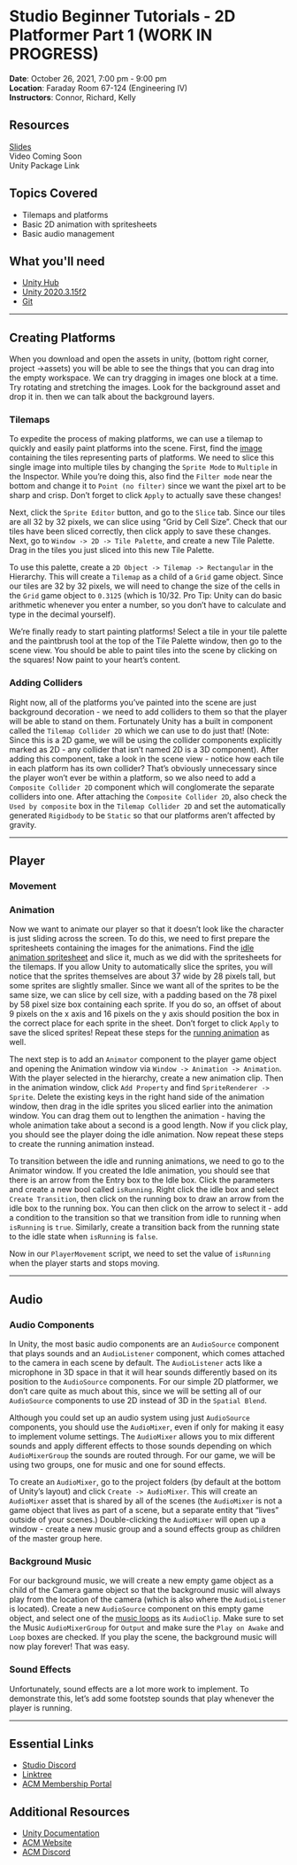 # Studio Beginner Tutorials - 2D Platformer Part 1 (WORK IN PROGRESS)
 
**Date**: October 26, 2021, 7:00 pm - 9:00 pm<br>
**Location**: Faraday Room 67-124 (Engineering IV)<br>
**Instructors**: Connor, Richard, Kelly
 
## Resources
[Slides](https://docs.google.com/presentation/d/1pfJ3OuMaTnBttJlBjijEGwMq7aT6koFEN7K3zYEDpoI/edit?usp=sharing)<br>
Video Coming Soon<br>
Unity Package Link
 
## Topics Covered
* Tilemaps and platforms
* Basic 2D animation with spritesheets
* Basic audio management
 
## What you'll need
* [Unity Hub](https://unity.com/download)
* [Unity 2020.3.15f2](https://unity3d.com/unity/qa/lts-releases)
* [Git](https://git-scm.com/downloads)

---

## Creating Platforms
When you download and open the assets in unity, (bottom right corner, project ->assets) you will be able to see the things that you can drag into the empty workspace. We can try dragging in images one block at a time. Try rotating and stretching the images. Look for the background asset and drop it in. then we can talk about the background layers. 
 
### Tilemaps
To expedite the process of making platforms, we can use a tilemap to quickly and easily paint platforms into the scene. First, find the [image](https://github.com/uclaacm/studio-beginner-tutorials-f21/blob/main/Platformer%20Part%20I/Assets/Kings%20and%20Pigs/Sprites/14-TileSets/Terrain%20(32x32).png) containing the tiles representing parts of platforms. We need to slice this single image into multiple tiles by changing the `Sprite Mode` to `Multiple` in the Inspector. While you’re doing this, also find the `Filter mode` near the bottom and change it to `Point (no filter)` since we want the pixel art to be sharp and crisp. Don’t forget to click `Apply` to actually save these changes!

Next, click the `Sprite Editor` button, and go to the `Slice` tab. Since our tiles are all 32 by 32 pixels, we can slice using “Grid by Cell Size”. Check that our tiles have been sliced correctly, then click apply to save these changes. Next, go to `Window -> 2D -> Tile Palette`, and create a new Tile Palette. Drag in the tiles you just sliced into this new Tile Palette.

To use this palette, create a `2D Object -> Tilemap -> Rectangular` in the Hierarchy. This will create a `Tilemap` as a child of a `Grid` game object. Since our tiles are 32 by 32 pixels, we will need to change the size of the cells in the `Grid` game object to `0.3125` (which is 10/32. Pro Tip: Unity can do basic arithmetic whenever you enter a number, so you don’t have to calculate and type in the decimal yourself).

We’re finally ready to start painting platforms! Select a tile in your tile palette and the paintbrush tool at the top of the Tile Palette window, then go to the scene view. You should be able to paint tiles into the scene by clicking on the squares! Now paint to your heart’s content.
 
### Adding Colliders
Right now, all of the platforms you’ve painted into the scene are just background decoration - we need to add colliders to them so that the player will be able to stand on them. Fortunately Unity has a built in component called the `Tilemap Collider 2D` which we can use to do just that! (Note: Since this is a 2D game, we will be using the collider components explicitly marked as 2D - any collider that isn’t named 2D is a 3D component). After adding this component, take a look in the scene view - notice how each tile in each platform has its own collider? That’s obviously unnecessary since the player won’t ever be within a platform, so we also need to add a `Composite Collider 2D` component which will conglomerate the separate colliders into one. After attaching the `Composite Collider 2D`, also check the `Used by composite` box in the `Tilemap Collider 2D` and set the automatically generated `Rigidbody` to be `Static` so that our platforms aren’t affected by gravity.

---
 
## Player
### Movement
### Animation
Now we want to animate our player so that it doesn’t look like the character is just sliding across the screen. To do this, we need to first prepare the spritesheets containing the images for the animations. Find the [idle animation spritesheet](https://github.com/uclaacm/studio-beginner-tutorials-f21/blob/main/Platformer%20Part%20I/Assets/Kings%20and%20Pigs/Sprites/01-King%20Human/Idle%20(78x58).png) and slice it, much as we did with the spritesheets for the tilemaps. If you allow Unity to automatically slice the sprites, you will notice that the sprites themselves are about 37 wide by 28 pixels tall, but some sprites are slightly smaller. Since we want all of the sprites to be the same size, we can slice by cell size, with a padding based on the 78 pixel by 58 pixel size box containing each sprite. If you do so, an offset of about 9 pixels on the x axis and 16 pixels on the y axis should position the box in the correct place for each sprite in the sheet. Don’t forget to click `Apply` to save the sliced sprites! Repeat these steps for the [running animation](https://github.com/uclaacm/studio-beginner-tutorials-f21/blob/main/Platformer%20Part%20I/Assets/Kings%20and%20Pigs/Sprites/01-King%20Human/Run%20(78x58).png) as well.

The next step is to add an `Animator` component to the player game object and opening the Animation window via `Window -> Animation -> Animation`. With the player selected in the hierarchy, create a new animation clip. Then in the animation window, click `Add Property` and find `SpriteRenderer -> Sprite`. Delete the existing keys in the right hand side of the animation window, then drag in the idle sprites you sliced earlier into the animation window. You can drag them out to lengthen the animation - having the whole animation take about a second is a good length. Now if you click play, you should see the player doing the idle animation. Now repeat these steps to create the running animation instead.

To transition between the idle and running animations, we need to go to the Animator window. If you created the Idle animation, you should see that there is an arrow from the Entry box to the Idle box. Click the parameters and create a new bool called `isRunning`. Right click the idle box and select `Create Transition`, then click on the running box to draw an arrow from the idle box to the running box. You can then click on the arrow to select it - add a condition to the transition so that we transition from idle to running when `isRunning` is `true`. Similarly, create a transition back from the running state to the idle state when `isRunning` is `false`.

Now in our `PlayerMovement` script, we need to set the value of `isRunning` when the player starts and stops moving.

--- 

## Audio

### Audio Components
In Unity, the most basic audio components are an `AudioSource` component that plays sounds and an `AudioListener` component, which comes attached to the camera in each scene by default. The `AudioListener` acts like a microphone in 3D space in that it will hear sounds differently based on its position to the `AudioSource` components. For our simple 2D platformer, we don’t care quite as much about this, since we will be setting all of our `AudioSource` components to use 2D instead of 3D in the `Spatial Blend`.

Although you could set up an audio system using just `AudioSource` components, you should use the `AudioMixer`, even if only for making it easy to implement volume settings. The `AudioMixer` allows you to mix different sounds and apply different effects to those sounds depending on which `AudioMixerGroup` the sounds are routed through. For our game, we will be using two groups, one for music and one for sound effects.

To create an `AudioMixer`, go to the project folders (by default at the bottom of Unity’s layout) and click `Create -> AudioMixer`. This will create an `AudioMixer` asset that is shared by all of the scenes (the `AudioMixer` is not a game object that lives as part of a scene, but a separate entity that “lives” outside of your scenes.) Double-clicking the `AudioMixer` will open up a window - create a new music group and a sound effects group as children of the master group here.

### Background Music

For our background music, we will create a new empty game object as a child of the Camera game object so that the background music will always play from the location of the camera (which is also where the `AudioListener` is located). Create a new `AudioSource` component on this empty game object, and select one of the [music loops](https://github.com/uclaacm/studio-beginner-tutorials-f21/tree/main/Platformer%20Part%20I/Assets/Audio/Music) as its `AudioClip`. Make sure to set the Music `AudioMixerGroup` for `Output` and make sure the `Play on Awake` and `Loop` boxes are checked. If you play the scene, the background music will now play forever! That was easy.

### Sound Effects

Unfortunately, sound effects are a lot more work to implement. To demonstrate this, let’s add some footstep sounds that play whenever the player is running.



---
## Essential Links
- [Studio Discord](https://discord.com/invite/bBk2Mcw)
- [Linktree](https://linktr.ee/acmstudio)
- [ACM Membership Portal](https://members.uclaacm.com/)
## Additional Resources
- [Unity Documentation](https://docs.unity3d.com/Manual/index.html)
- [ACM Website](https://www.uclaacm.com/)
- [ACM Discord](https://discord.com/invite/eWmzKsY)
 
 
 
